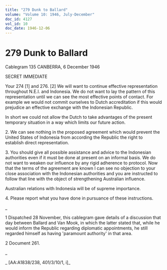 ```yaml
---
title: "279 Dunk to Ballard"
volume: "Volume 10: 1946, July-December"
doc_id: 4127
vol_id: 10
doc_date: 1946-12-06
---
```


# 279 Dunk to Ballard

Cablegram 135 CANBERRA, 6 December 1946

SECRET IMMEDIATE

Your 274 [1] and 276. [2] We will want to continue effective representation throughout N.E.I. and Indonesia. We do not want to lay the pattern of this representation until we can see the most effective points of contact. For example we would not commit ourselves to Dutch accreditation if this would prejudice an effective exchange with the Indonesian Republic.

In short we could not allow the Dutch to take advantages of the present temporary situation in a way which limits our future action.

2\. We can see nothing in the proposed agreement which would prevent the United States of Indonesia from according the Republic the right to establish direct representation.

3\. You should give all possible assistance and advice to the Indonesian authorities even if it must be done at present on an informal basis. We do not want to weaken our influence by any rigid adherence to protocol. Now that the terms of the agreement are known I can see no objection to your close association with the Indonesian authorities and you are instructed to follow that line with the object of strengthening Australian influence.

Australian relations with Indonesia will be of supreme importance.

4\. Please report what you have done in pursuance of these instructions.

_

1 Dispatched 28 November, this cablegram gave details of a discussion that day between Ballard and Van Mook, in which the latter stated that, while he would inform the Republic regarding diplomatic appointments, he still regarded himself as having 'paramount authority' in that area.

2 Document 261.

_

_ [AA:A1838/238, 401/3/10/1, i]_
